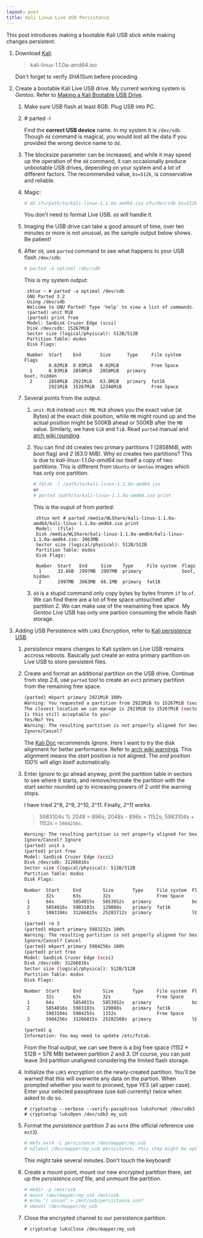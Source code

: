 ```yaml
---
layout: post
title: Kali Linux Live USB Persistence
---
```

This post introduces making a bootable Kali USB stick while making changes persistent.

1. Download [Kali][1].

    >kali-linux-1.1.0a-amd64.iso

    Don't forget to verify *SHA1Sum* befere proceding.
2. Create a bootable Kali Live USB drive. My current working system is *Gentoo*. Refer to [Making a Kali Bootable USB Drive][2].
    1. Make sure USB flash at least 8GB. Plug USB into PC.
    2. \# parted -l

        Find the **correct USB device** name. In my system it is `/dev/sdb`. Though `dd` command is magical, you would lost all the data if you provided the wrong device name to `dd`.
    3. The blocksize parameter can be increased, and while it may speed up the operation of the `dd` command, it can occasionally produce unbootable USB drives, depending on your system and a lot of different factors. The recommended value, `bs=512k`, is conservative and reliable.
    4. Magic:
    
        ```bash
        # dd if=/path/to/kali-linux-1.1.0a-amd64.iso of=/dev/sdb bs=512k
        ```

        You don't need to format Live USB. `dd` will handle it.
    5. Imaging the USB drive can take a good amount of time, over ten minutes or more is not unusual, as the sample output below shows. Be patient!
    6. After `dd`, use `parted` command to see what happens to your USB flash `/dev/sdb`:

        ```bash
        # parted -a optimal /dev/sdb
        ```

        This is my system output:

            zhtux ~ # parted -a optimal /dev/sdb                                      
            GNU Parted 3.2
            Using /dev/sdb
            Welcome to GNU Parted! Type 'help' to view a list of commands.
            (parted) unit MiB                                                         
            (parted) print free                                                       
            Model: SanDisk Cruzer Edge (scsi)
            Disk /dev/sdb: 15267MiB
            Sector size (logical/physical): 512B/512B
            Partition Table: msdos
            Disk Flags: 

            Number  Start    End       Size      Type     File system  Flags
                    0.02MiB  0.03MiB   0.02MiB            Free Space
             1      0.03MiB  2858MiB   2858MiB   primary               boot, hidden
             2      2858MiB  2921MiB   63.0MiB   primary  fat16
                    2921MiB  15267MiB  12346MiB           Free Space
    7. Several points from the output.
        1. `unit MiB` instead `unit MB`. `MiB` shows you the exact value (at Bytes) at the exact disk position, while `MB` might round up and the actual position might be 500KB ahead or 500KB after the `MB` value. Similarly, we have `GiB` and `TiB`. Read `parted` manual and [arch wiki rounding][3].
        2. You can find dd creates two primary partitions *1* (2858MiB, with *boot* flag) and *2* (63.0 MiB). Why `dd` creates two partitions? This is due to *kali-linux-1.1.0a-amd64.iso* itself a copy of two partitions. This is different from `Ubuntu` or `Gentoo` images which has only one partition.

            ```bash
            # fdisk -l /path/to/kali-linux-1.1.0a-amd64.iso
            or
            # parted /path/to/kali-linux-1.1.0a-amd64.iso print
            ```
            This is the ouput of from *parted*:

                zhtux mnt # parted /media/WLShare/kali-linux-1.1.0a-amd64/kali-linux-1.1.0a-amd64.iso print
                Model:  (file)
                Disk /media/WLShare/kali-linux-1.1.0a-amd64/kali-linux-1.1.0a-amd64.iso: 3063MB
                Sector size (logical/physical): 512B/512B
                Partition Table: msdos
                Disk Flags: 
                
                Number  Start   End     Size    Type     File system  Flags
                 1      32.8kB  2997MB  2997MB  primary               boot, hidden
                 2      2997MB  3063MB  66.1MB  primary  fat16
        3. `dd` is a stupid command only copy bytes by bytes fromm `if` to `of`. We can find there are a lot of free space untouched after partition *2*. We can make use of the reamaining free space. My *Gentoo* Live USB has only one partion consuming the whole flash storage.
3. Adding USB Persistence with `LUKS` Encryption, refer to [Kali persistence USB][4].
    1. *persistence* means changes to Kali system on Live USB remains accross reboots. Basically just create an extra primary partition on Live USB to store persistent files.
    2. Create and format an additional partition on the USB drive. Continue from step 2.6, use `parted` tool to create an `ext3` primary partition from the remaining free space.

        ```bash
        (parted) mkpart primary 2921MiB 100%
        Warning: You requested a partition from 2921MiB to 15267MiB (sectors 5982208..31266815).
        The closest location we can manage is 2921MiB to 15267MiB (sectors 5983104..31266815).
        Is this still acceptable to you?
        Yes/No? Yes                                                               
        Warning: The resulting partition is not properly aligned for best performance.
        Ignore/Cancel?
        ```

        The [Kali Doc][4] recommends *Ignore*. Here I want to try the disk alignment for better performance. Refer to [arch wiki warnings][5]. This alignment means the *start* position is not aligned. The *end* position *100%* will align itself automatically.
    3. Enter *Ignore* to go ahead anyway, print the partition table in sectors to see where it starts, and remove/recreate the partition with the start sector rounded up to increasing powers of 2 until the warning stops.

        I have tried  2^8, 2^9, 2^10, 2^11. Finally, *2^11* works.

        >5983104s % 2048 = 896s; 2048s - 896s = 1152s; 5983104s + 1152s = `5984256s`.

        ```bash
        Warning: The resulting partition is not properly aligned for best performance.
        Ignore/Cancel? Ignore                                                     
        (parted) unit s                                                           
        (parted) print free                                                       
        Model: SanDisk Cruzer Edge (scsi)
        Disk /dev/sdb: 31266816s
        Sector size (logical/physical): 512B/512B
        Partition Table: msdos
        Disk Flags: 

        Number  Start     End        Size       Type     File system  Flags
                32s       63s        32s                 Free Space
         1      64s       5854015s   5853952s   primary               boot, hidden
         2      5854016s  5983103s   129088s    primary  fat16
         3      5983104s  31266815s  25283712s  primary               lba

        (parted) rm 3                                                             
        (parted) mkpart primary 5983232s 100%                   
        Warning: The resulting partition is not properly aligned for best performance.
        Ignore/Cancel? Cancel                                                     
        (parted) mkpart primary 5984256s 100%                                     
        (parted) print free                                                       
        Model: SanDisk Cruzer Edge (scsi)
        Disk /dev/sdb: 31266816s
        Sector size (logical/physical): 512B/512B
        Partition Table: msdos
        Disk Flags: 

        Number  Start     End        Size       Type     File system  Flags
                32s       63s        32s                 Free Space
         1      64s       5854015s   5853952s   primary               boot, hidden
         2      5854016s  5983103s   129088s    primary  fat16
                5983104s  5984255s   1152s               Free Space
         3      5984256s  31266815s  25282560s  primary               lba

        (parted) q                                                                
        Information: You may need to update /etc/fstab.
        ```
        From the final output, we can see there is a big free space (1152 * 512B = 576 MB) between partition *2* and *3*. Of course, you can just leave 3rd partition unaligned considering the limited flash storage.
    4. Initialize the `LUKS` encryption on the newly-created partition. You’ll be warned that this will overwrite any data on the partion. When prompted whether you want to proceed, type *YES* (all upper case). Enter your selected passphrase (use *kali* currently) twice when asked to do so.

        ```
        # cryptsetup --verbose --verify-passphrase luksFormat /dev/sdb3
        # cryptsetup luksOpen /dev/sdb3 my_usb
        ```
    4. Format the *persistence* partition *3* as `ext4` (the official reference use `ext3`).

        ```bash
        # mkfs.ext4 -L persistence /dev/mapper/my_usb
        # e2label /dev/mapper/my_usb persistence, this step might be optional.
        ```
        This might take several minutes. Don't touch the keyboard!
    5. Create a mount point, mount our new encrypted partition there, set up the *persistence.conf* file, and unmount the partition.

        ```bash
        # mkdir -p /mnt/usb
        # mount /dev/mapper/my_usb /mnt/usb
        # echo "/ union" > /mnt/usb/persistence.conf
        # umount /dev/mapper/my_usb
        ```
    6. Close the encrypted channel to our persistence partition.

        ```
        # cryptsetup luksClose /dev/mapper/my_usb
        ```

[1]:https://www.kali.org/downloads/
[2]:http://docs.kali.org/downloading/kali-linux-live-usb-install
[3]:https://wiki.archlinux.org/index.php/GNU_Parted#Rounding
[4]:http://docs.kali.org/downloading/kali-linux-live-usb-persistence
[5]:https://wiki.archlinux.org/index.php/GNU_Parted#Warnings